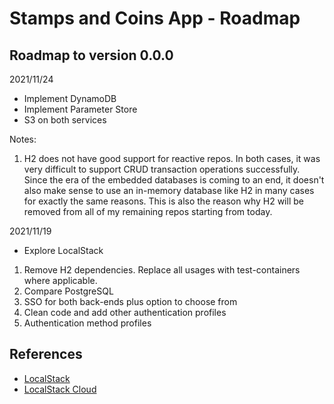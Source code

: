 # Stamps and Coins App - Roadmap

## Roadmap to version 0.0.0

2021/11/24
- Implement DynamoDB
- Implement Parameter Store
- S3 on both services

Notes:
1. H2 does not have good support for reactive repos. In both cases, it was very difficult to support CRUD transaction operations successfully. Since the era of the embedded databases is coming to an end, it doesn't also make sense to use an in-memory database like H2 in many cases for exactly the same reasons. This is also the reason why H2 will be removed from all of my remaining repos starting from today.


2021/11/19
- Explore LocalStack

1. Remove H2 dependencies. Replace all usages with test-containers where applicable.
2. Compare PostgreSQL
3. SSO for both back-ends plus option to choose from
4. Clean code and add other authentication profiles
5. Authentication method profiles

## References

- [LocalStack](https://github.com/localstack/localstack)
- [LocalStack Cloud](https://localstack.cloud/)